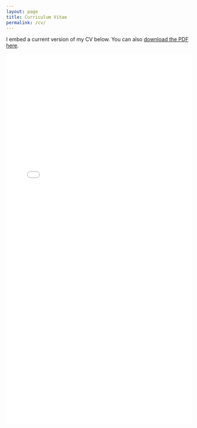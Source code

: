 ```yaml
---
layout: page
title: Curriculum Vitae
permalink: /cv/
---
```

 <!--hr size="10" noshade--> 
 
I embed a current version of my CV below. You can also [download the PDF here](/docs/Hossen_CV.pdf).

<iframe src="/docs/Hossen_CV.pdf" class="gde-frame" style="height: 1000px; width: 100%; border: none;" scrolling="yes"></iframe>



